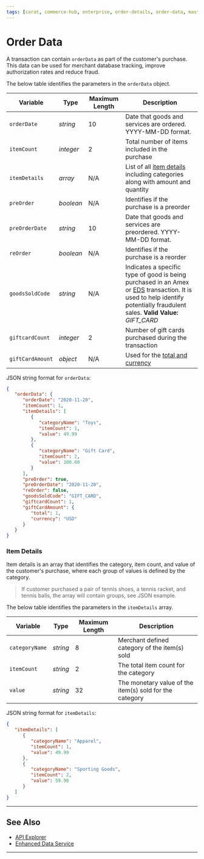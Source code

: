 ```yaml
---
tags: [carat, commerce-hub, enterprise, order-details, order-data, master-data, item-details]
---
```


# Order Data

A transaction can contain `orderData` as part of the customer's purchase. This data can be used for merchant database tracking, improve authorization rates and reduce fraud.

<!--
type: tab
titles: orderData, JSON Example
-->

The below table identifies the parameters in the `orderData` object.

| Variable | Type | Maximum Length | Description |
| -------- | -- | ------------ | ------------------ |
| `orderDate` | *string* | 10 | Date that goods and services are ordered. YYYY-MM-DD format. |
| `itemCount` | *integer* | 2 | Total number of items included in the purchase |
| `itemDetails` | *array* | N/A | List of all [item details](#item-details) including categories along with amount and quantity |
| `preOrder` | *boolean* | N/A | Identifies if the purchase is a preorder |
| `preOrderDate` | *string* | 10 | Date that goods and services are preordered. YYYY-MM-DD format. |
| `reOrder` | *boolean* | N/A | Identifies if the purchase is a reorder |
| `goodsSoldCode` | *string* | N/A | Indicates a specific type of good is being purchased in an Amex or [EDS](?path=docs/Resources/API-Documents/Payments_VAS/Enhanced-Data-Service.md) transaction. It is used to help identify potentially fraudulent sales. **Valid Value:** *GIFT_CARD* |
| `giftcardCount`  | *integer* | 2 | Number of gift cards purchased during the transaction |
| `giftCardAmount` | *object* | N/A | Used for the [total and currency](?path=docs/Resources/Master-Data/Amount-Components.md) |

<!--
type: tab
-->

JSON string format for `orderData`:

```json
{
   "orderData": {
      "orderDate": "2020-11-20",
      "itemCount": 1,
      "itemDetails": [
         {
            "categoryName": "Toys",
            "itemCount": 1,
            "value": 49.99
         },
         {
            "categoryName": "Gift Card",
            "itemCount": 2,
            "value": 100.00
         }
      ],
      "preOrder": true,
      "preOrderDate": "2020-11-20",
      "reOrder": false,
      "goodsSoldCode": "GIFT_CARD",
      "giftcardCount": 1,
      "giftCardAmount": {
         "total": 1,
         "currency": "USD"
      }
   }
}
```


<!-- type: tab-end -->

### Item Details

Item details is an array that identifies the category, item count, and value of the customer's purchase, where each group of values is defined by the category.

<!-- theme: example -->
> If customer purchased a pair of tennis shoes, a tennis racket, and tennis balls, the array will contain groups, see JSON example.

<!--
type: tab
titles: itemDetails, JSON Example
-->

The below table identifies the parameters in the `itemDetails` array.

| Variable | Type | Maximum Length | Description |
| -------- | -- | ------------ | ------------------ |
| `categoryName` | *string* | 8 | Merchant defined category of the item(s) sold |
| `itemCount` | *string* | 2 | The total item count for the category |
| `value` | *string* | 32 | The monetary value of the item(s) sold for the category |

<!--
type: tab
-->

JSON string format for `itemDetails`:

```json
{
   "itemDetails": [
      {
         "categoryName": "Apparel",
         "itemCount": 1,
         "value": 49.99
      },
      {
         "categoryName": "Sporting Goods",
         "itemCount": 2,
         "value": 59.98
      }
   ]
}
```

<!-- type: tab-end -->

---

## See Also

- [API Explorer](../api/?type=post&path=/payments/v1/charges)
- [Enhanced Data Service](?path=docs/Resources/API-Documents/DaaS/Enhanced-Data-Service.md)

--- 
